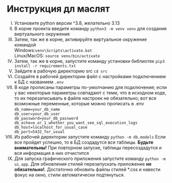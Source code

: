 <h1>Инструкция дл маслят</h1>

<ol type="I">
    <li>Установите python версии ^3.8, желательно 3.13</li>
    <li>В корне проекта введите команду <code>python3 -m venv venv</code> для создания виртуального окружения</li>
    <li>Затем, так же в корне, активируйте виртуальное окружение командой<br>Windows:<code>venv\Scripts\activate.bat</code><br>Linux/MacOS: <code>source venv/bin/activate</code></li>
    <li>Затем, так же в корне, запустите команду установки библиотек <code>pip3 install -r requirements.txt</code></li>
    <li>Зайдите в рабочую директорию src <code>cd src</code></li>
    <li>Создайте в рабочей директории файл с настройками подключением к БД с названием <code>.env</code></li>
    <li>В коде прописаны параметры по-умолчанию для подключения; если у вас некоторые параметры совпадают с теми, что в исходном коде, то их перезаписывать в файле настроек не обязательно; вот все возможные переменные, которые можно прописать в .env<br><code>db_name=your_db_name<br>db_user=your_db_user<br>db_password=your_db_password<br>db_echo=o_or_1_whether_you_want_see_sql_execution_logs<br>db_host=localhost_for_usual_case<br>db_port=5432_for_usual</code></li>
    <li>Из рабочей директории запустите команду <code>python -m db.models</code> Если все пройдет успешно, то в БД создадутся все таблицы. <b>Будьте внимательны!</b> При повторном запуске, таблицы пересоздадутся и вся информация в них отчистится</li>
    <li>Для запуска графического приложения запустите команду <code>python -m ui.app</code>. Для обновления стилей перезапускать приложение <b>не обязательно!</b>. Достаточно обновить файлы стилей *.css и навести фокус на окно, стили автоматически подтянуться.</li>
</ol>
